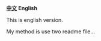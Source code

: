 [**中文**](https://github.com/xiongzihua/learngit) **English**

This is english version.

My method is use two readme file...
